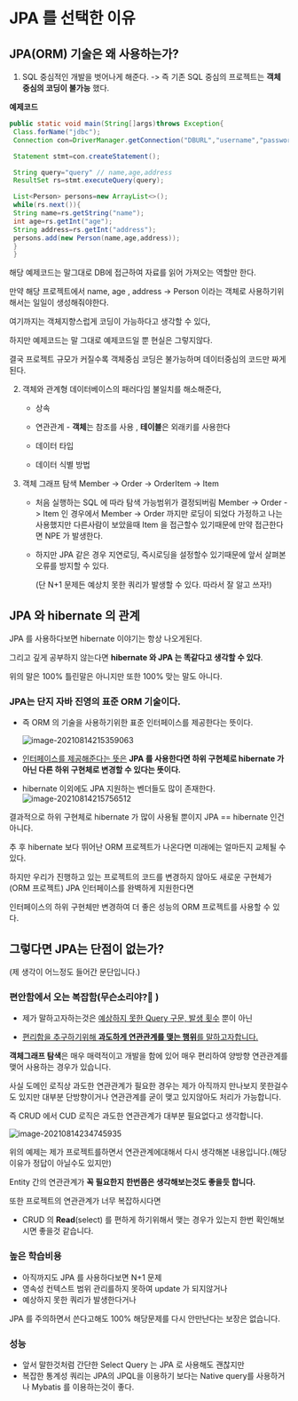 # JPA 를 선택한 이유

## JPA(ORM) 기술은 왜 사용하는가?

1. SQL 중심적인 개발을 벗어나게 해준다. -> 즉 기존 SQL 중심의 프로젝트는 **객체 중심의 코딩이 불가능** 했다.

**예제코드**

   ```java
   public static void main(String[]args)throws Exception{
    Class.forName("jdbc");
    Connection con=DriverManager.getConnection("DBURL","username","password");

    Statement stmt=con.createStatement();

    String query="query" // name,age,address
    ResultSet rs=stmt.executeQuery(query);

    List<Person> persons=new ArrayList<>();
    while(rs.next()){
    String name=rs.getString("name");
    int age=rs.getInt("age");
    String address=rs.getInt("address");
    persons.add(new Person(name,age,address));
    }
    }
   ```

해당 예제코드는 말그대로 DB에 접근하여 자료를 읽어 가져오는 역할만 한다.

만약 해당 프로젝트에서 name, age , address -> Person 이라는 객체로 사용하기위해서는 일일이 생성해줘야한다.

여기까지는 객체지향스럽게 코딩이 가능하다고 생각할 수 있다,

하지만 예제코드는 말 그대로 예제코드일 뿐 현실은 그렇지않다.

결국 프로젝트 규모가 커질수록 객체중심 코딩은 불가능하며 데이터중심의 코드만 짜게된다.

2. 객체와 관계형 데이터베이스의 패러다임 불일치를 해소해준다,

    - 상속

    - 연관관계 - **객체**는 참조를 사용 , **테이블**은 외래키를 사용한다

    - 데이터 타입

    - 데이터 식별 방법


3. 객체 그래프 탐색 Member -> Order -> OrderItem -> Item

    - 처음 실행하는 SQL 에 따라 탐색 가능범위가 결정되버림 Member -> Order -> Item 인 경우에서 Member -> Order 까지만 로딩이 되었다
      가정하고 나는 사용했지만 다른사람이 보았을때 Item 을 접근할수 있기때문에 만약 접근한다면 NPE 가 발생한다.

    - 하지만 JPA 같은 경우 지연로딩, 즉시로딩을 설정할수 있기때문에 앞서 살펴본 오류를 방지할 수 있다.

      (단 N+1 문제든 예상치 못한 쿼리가 발생할 수 있다. 따라서 잘 알고 쓰자!)

## JPA 와 hibernate 의 관계

JPA 를 사용하다보면 hibernate 이야기는 항상 나오게된다.

그리고 깊게 공부하지 않는다면 **hibernate 와 JPA 는 똑같다고 생각할 수 있다**.

위의 말은 100% 틀린말은 아니지만 또한 100% 맞는 말도 아니다.

### JPA는 단지 자바 진영의 표준 ORM 기술이다.

- 즉 ORM 의 기술을 사용하기위한 표준 인터페이스를 제공한다는 뜻이다.

  ![image-20210814215359063](https://tva1.sinaimg.cn/large/008i3skNgy1gtgm1mkdu0j61by0lb77s02.jpg)


- <u>인터페이스를 제공해준다는 뜻은</u>  **JPA 를 사용한다면 하위 구현체로 hibernate 가 아닌 다른 하위 구현체로 변경할 수 있다는 뜻이다.**
- hibernate 이외에도 JPA 지원하는 벤더들도 많이 존재한다.
  ![image-20210814215756512](https://tva1.sinaimg.cn/large/008i3skNgy1gtgm66avitj607e07ojrg02.jpg)

결과적으로 하위 구현체로 hibernate 가 많이 사용될 뿐이지 JPA == hibernate 인건 아니다.

추 후 hibernate 보다 뛰어난 ORM 프로젝트가 나온다면 미래에는 얼마든지 교체될 수 있다.

하지만 우리가 진행하고 있는 프로젝트의 코드를 변경하지 않아도 새로운 구현체가 (ORM 프로젝트) JPA 인터페이스를 완벽하게 지원한다면

인터페이스의 하위 구현체만 변경하여 더 좋은 성능의 ORM 프로젝트를 사용할 수 있다.

## 그렇다면 JPA는 단점이 없는가?

(제 생각이 어느정도 들어간 문단입니다.)

### 편안함에서 오는 복잡함(무슨소리야?🤔 )

- 제가 말하고자하는것은 <u>예상하지 못한 Query 구문, 발생 횟수</u> 뿐이 아닌

- <u>편리함을 추구하기위해 **과도하게 연관관계를 맺는 행위**를 말하고자합니다.</u>

**객체그래프 탐색**은 매우 매력적이고 개발을 함에 있어 매우 편리하여 양방향 연관관계를 맺어 사용하는 경우가 있습니다.

사실 도메인 로직상 과도한 연관관계가 필요한 경우는 제가 아직까지 만나보지 못한걸수도 있지만 대부분 단방향이거나 연관관계를 굳이 맺고 있지않아도 처리가 가능합니다.

즉 CRUD 에서 CUD 로직은 과도한 연관관계가 대부분 필요없다고 생각합니다.

![image-20210814234745935](https://tva1.sinaimg.cn/large/008i3skNgy1gtgpc66q78j60hs05tjrw02.jpg)

위의 예제는 제가 프로젝트를하면서 연관관계에대해서 다시 생각해본 내용입니다.(해당 이유가 정답이 아닐수도 있지만)

Entity 간의 연관관계가 **꼭 필요한지 한번쯤은 생각해보는것도 좋을듯 합니다.**

또한 프로젝트의 연관관계가 너무 복잡하시다면

- CRUD 의 **Read**(select) 를 편하게 하기위해서 맺는 경우가 있는지 한번 확인해보시면 좋을것 같습니다.

### 높은 학습비용

- 아직까지도 JPA 를 사용하다보면 N+1 문제
- 영속성 컨텍스트 범위 관리를하지 못하여 update 가 되지않거나
- 예상하지 못한 쿼리가 발생한다거나

JPA 를 주의하면서 쓴다고해도 100% 해당문제를 다시 안만난다는 보장은 없습니다.

### 성능

- 앞서 말한것처럼 간단한 Select Query 는 JPA 로 사용해도 괜찮지만
- 복잡한 통계성 쿼리는 JPA의 JPQL을 이용하기 보다는 Native query를 사용하거나 Mybatis 를 이용하는것이 좋다.



